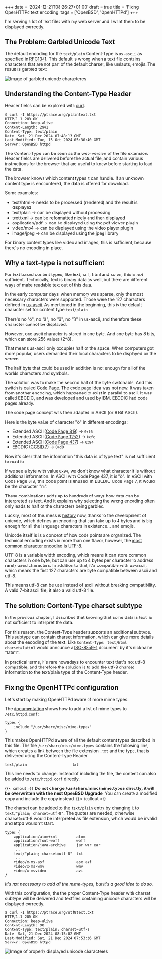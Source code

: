 +++
date = '2024-12-21T08:26:27+01:00'
draft = true
title = 'Fixing OpenHTTPd text encoding'
tags = ['OpenBSD', 'OpenHTTPd']
+++

I'm serving a lot of text files with my web server and I want them to be displayed correctly.

## The Problem: Garbled Unicode Text

The default encoding for the `text/plain` Content-Type is `us-ascii` as specified in [RFC1341](https://www.w3.org/Protocols/rfc1341/7_1_Text.html).
This default is wrong when a text file contains characters that are not part of the default charset, like umlauts, emojis.
The result is garbled text:

![Image of garbled unicode characteres](/images/utf8text-bad.png)

## Understanding the Content-Type Header

Header fields can be explored with [curl](https://curl.se).

```
$ curl -I https://ptrace.org/plaintext.txt
HTTP/1.1 200 OK
Connection: keep-alive
Content-Length: 2941
Content-Type: text/plain
Date: Sat, 21 Dec 2024 07:48:13 GMT
Last-Modified: Tue, 15 Oct 2024 05:30:40 GMT
Server: OpenBSD httpd
```

The Content-Type can be seen as the web-version of the file extension.
Header fields are delivered before the actual file, and contain various instructions for the browser that are useful to know before starting to load the data.

The browser knows which content types it can handle.
If an unknown content type is encountered, the data is offered for download.

Some examples:

- text/html &rarr; needs to be processed (rendered) and the result is displayed
- text/plain &rarr; can be displayed without processing
- text/xml &rarr; can be reformatted nicely and then displayed
- application/pdf &rarr; can be displayed using the pdf viewer plugin
- video/mp4 &rarr; can be displayed using the video player plugin
- image/jpeg &rarr; can be displayed using the jpeg library

For binary content types like video and images, this is sufficient, because there's no encoding in place.

## Why a text-type is not sufficient

For text based content types, like text, xml, html and so on, this is *not* sufficient.
Technically, text is binary data as well, but there are different ways of make readable text out of this data.

In the early computer days, when memory was sparse, only the most necessary characters were supported.
Those were the 127 characters defined in [us-ascii](https://man.openbsd.org/ascii.7).
As mentioned in the beginning, this is the default character set for content type `text/plain`.

There's no "ö", no "ä", no "ü", no "ß" in us-ascii, and therefore these character cannot be displayed.

However, one ascii character is stored in one byte.
And one byte has 8 bits, which can store 256 values (2^8).

That means us-ascii only occupies half of the space.
When computers got more popular, users demanded their local characters to be displayed on the screen.

The half byte that could be used in addition is not enough for all of the worlds characters and symbols.

The solution was to make the second half of the byte switchable.
And this switch is called [Code Page](https://en.wikipedia.org/wiki/Code_page).
The code page idea was not new. It was taken from another encoding, which happened to exist in parallel to ascii.
It was called EBCDIC, and was developed and used by IBM. EBCDIC had code pages already.

The code page concept was then adapted in ASCII (or 8 Bit ASCII).

Here is the byte value of character "ö" in different encodings:

- Extended ASCII ([Code Page 819](https://www.ascii-code.com/ISO-8859-1)) &rarr; `0xf6`
- Extended ASCII ([Code Page 1252](https://www.ascii-code.com/CP1252)) &rarr; `0xfc`
- Extended ASCII ([Code Page 437](https://www.ascii-code.com/CP437)) &rarr; `0x94`
- EBCDIC ([CCSID 7](https://en.wikibooks.org/wiki/Character_Encodings/Code_Tables/EBCDIC/EBCDIC_007)) &rarr; `0xd0`

Now it's clear that the information "this data is of type text" is not sufficient to read it:

If we see a byte with value `0x94`, we don't know what character it is without additional information.
In ASCII with Code Page 437, it is "ö".
In ASCII with Code Page 819, this code point is unused.
In EBCDIC Code Page 7, it would be the character "m".

These combinations adds up to hundreds of ways how data can be interpreted as text.
And it explains why selecting the wrong encoding often only leads to half of the characters being garbled.

Luckily, most of this mess is [history](https://en.wikipedia.org/wiki/Character_encoding#History) now, thanks to the development of unicode, which defines an encoding that can take up to 4 bytes and is big enough for all the language characters in existence... and emojis.

Unicode itself is is a concept of how code points are organized. The technical encoding exists in more than one flavor, however, the [most common character encoding](https://en.wikipedia.org/wiki/Popularity_of_text_encodings) is [UTF-8](https://en.wikipedia.org/wiki/UTF-8).

UTF-8 is a variable width encoding, which means it can store common characters in one byte, but can use up to 4 bytes per character to address rarely used characters. In addition to that, it's compatible with us-ascii, which means the first 127 characters are byte compatible between ascii and utf-8.

This means utf-8 can be use instead of ascii without breaking compatibility. A valid 7-bit ascii file, it also a valid utf-8 file.

## The solution: Content-Type charset subtype

In the previous chapter, I described that knowing that some data is text, is not sufficient to interpret the data.

For this reason, the Content-Type header supports an additional subtype. This subtype can contain charset information, which can give more details about the encoding of the text. Like `Content-Type: text/html charset=latin1` would announce a [ISO-8859-1](https://www.charset.org/charsets/iso-8859-1) document by it's nickname "latin1".

In practical terms, it's rare nowadays to encounter text that's not utf-8 compatible, and therefore the solution is to add the utf-8 charset information to the text/plain type of the Content-Type header.

## Fixing the OpenHTTPd configuration

Let's start by making OpenHTTPd aware of more mime types.

The [documentation](https://man.openbsd.org/httpd.conf.5#TYPES) shows how to add a list of mime types to `/etc/httpd.conf`:

```
types {
    include "/usr/share/misc/mime.types"
}
```

This makes OpenHTTPd aware of all the default content types described in this file.
The file `/usr/share/misc/mime.types` contains the following line, which creates a link between the file extension `.txt` and the type, that is delivered using the Content-Type Header.

```
text/plain                     txt
```

This line needs to change.
Instead of including the file, the content can also be added to `/etc/httpd.conf` directly.

{{< callout >}}
**Do not change /usr/share/misc/mime.types directly, it will be overwritten with the next OpenBSD Upgrade.**
You can create a modified copy and include the copy instead.
{{< /callout >}}

The charset can be added to the `text/plain` entry by changing it to `text/"plain; charset=utf-8"`.
The quotes are needed, otherwise charset=utf-8 would be interpreted as file extension, which would be invalid and httpd wouldn't start.

```
types {
    application/atom+xml         atom
    application/font-woff        woff
    application/java-archive     jar war ear
    ...
    text/"plain; charset=utf-8"  txt
    ...
    video/x-ms-asf               asx asf
    video/x-ms-wmv               wmv
    video/x-msvideo              avi
}
```

*It's not necessary to add all the mime-types, but it's a good idea to do so.*

With this configuration, the the proper Content-Type header with charset subtype will be delivered and textfiles containing unicode characters will be displayed correctly.

```
$ curl -I https://ptrace.org/utf8text.txt
HTTP/1.1 200 OK
Connection: keep-alive
Content-Length: 98
Content-Type: text/plain; charset=utf-8
Date: Sat, 21 Dec 2024 08:15:02 GMT
Last-Modified: Sat, 21 Dec 2024 07:53:26 GMT
Server: OpenBSD httpd
```

![Image of properly displayed unicode characteres](/images/utf8text-good.png)

[^1]: I know there's also the file MAGIC. But here's no such concept in the web-world.

